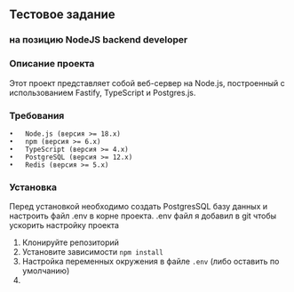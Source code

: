 ## Тестовое задание 
### на позицию NodeJS backend developer

### Описание проекта
Этот проект представляет собой веб-сервер на Node.js, построенный с использованием Fastify, TypeScript и Postgres.js.

### Требования

	•	Node.js (версия >= 18.x)
	•	npm (версия >= 6.x)
	•	TypeScript (версия >= 4.x) 
	•	PostgreSQL (версия >= 12.x)
	•	Redis (версия >= 5.x)

### Установка

Перед установкой необходимо создать PostgresSQL базу данных и настроить файл .env в корне проекта. .env файл я добавил в git чтобы ускорить настройку проекта

1. Клонируйте репозиторий
2. Установите зависимости `npm install`
3. Настройка переменных окружения в файле `.env` (либо оставить по умолчанию)
4. 
